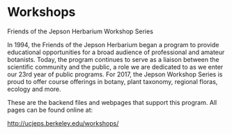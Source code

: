# Workshops
Friends of the Jepson Herbarium Workshop Series


In 1994, the Friends of the Jepson Herbarium began a program to provide educational opportunities for a broad audience of professional and amateur botanists. Today, the program continues to serve as a liaison between the scientific community and the public, a role we are dedicated to as we enter our 23rd year of public programs. For 2017, the Jepson Workshop Series is proud to offer course offerings in botany, plant taxonomy, regional floras, ecology and more.

These are the backend files and webpages that support this program.  All pages can be found online at:

http://ucjeps.berkeley.edu/workshops/
